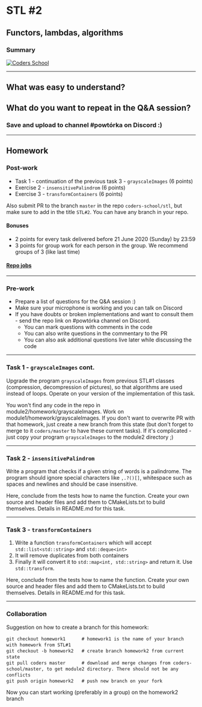 <!-- .slide: data-background="#111111" -->

# STL #2

## Functors, lambdas, algorithms

### Summary

<a href="https://coders.school">
    <img width="500px" data-src="../img/coders_school_logo.png" src="../img/coders_school_logo.png" alt="Coders School" class="plain">
</a>

___

## What was easy to understand?

## What do you want to repeat in the Q&A session?
<!-- .element: class="fragment fade-in" -->

### Save and upload to channel #powtórka on Discord :)
<!-- .element: class="fragment fade-in" -->

___

## Homework

### Post-work

* Task 1 - continuation of the previous task 3 - `grayscaleImages` (6 points)
* Exercise 2 - `insensitivePalindrom` (6 points)
* Exercise 3 - `transformContainers` (6 points)

Also submit PR to the branch `master` in the repo `coders-school/stl`, but make sure to add in the title `STL#2`. You can have any branch in your repo.

#### Bonuses

* 2 points for every task delivered before 21 June 2020 (Sunday) by 23:59
* 3 points for group work for each person in the group. We recommend groups of 3 (like last time)

#### [Repo jobs](https://github.com/coders-school/stl/tree/master/module2/homework)

___

### Pre-work

* Prepare a list of questions for the Q&A session :)
* Make sure your microphone is working and you can talk on Discord
* If you have doubts or broken implementations and want to consult them - send the repo link on #powtórka channel on Discord.
  * You can mark questions with comments in the code
  * You can also write questions in the commentary to the PR
  * You can also ask additional questions live later while discussing the code

___

### Task 1 - `grayscaleImages` cont.

Upgrade the program `grayscaleImages` from previous STL#1 classes (compression, decompression of pictures), so that algorithms are used instead of loops. Operate on your version of the implementation of this task.

You won't find any code in the repo in module2/homework/grayscaleImages. Work on module1/homework/grayscaleImages. If you don't want to overwrite PR with that homework, just create a new branch from this state (but don't forget to merge to it `coders/master` to have these current tasks). If it's complicated - just copy your program `grayscaleImages` to the module2 directory ;)

___

### Task 2 - `insensitivePalindrom`

Write a program that checks if a given string of words is a palindrome. The program should ignore special characters like `,.?()[]`, whitespace such as spaces and newlines and should be case insensitive.

Here, conclude from the tests how to name the function. Create your own source and header files and add them to CMakeLists.txt to build themselves. Details in README.md for this task.

___

### Task 3 - `transformContainers`

1. Write a function `transformContainers` which will accept `std::list<std::string>` and `std::deque<int>`
2. It will remove duplicates from both containers
3. Finally it will convert it to `std::map<int, std::string>` and return it. Use `std::transform`.

Here, conclude from the tests how to name the function. Create your own source and header files and add them to CMakeLists.txt to build themselves. Details in README.md for this task.

___

### Collaboration

Suggestion on how to create a branch for this homework:

```git
git checkout homework1      # homework1 is the name of your branch with homework from STL#1
git checkout -b homework2   # create branch homework2 from current state
git pull coders master      # download and merge changes from coders-school/master, to get module2 directory. There should not be any conflicts
git push origin homework2   # push new branch on your fork
```

Now you can start working (preferably in a group) on the homework2 branch
